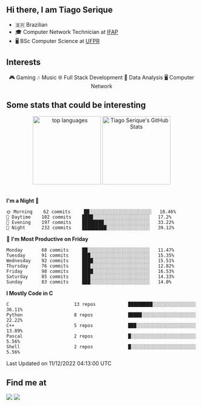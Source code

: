 
<h2> Hi there, I am Tiago Serique</h2>

<div>
	<ul>
		<li>🇧🇷 Brazilian</li>
		<li>🎓 Computer Network Technician at <a href="https://www.ifap.edu.br/">IFAP</a></li>
		<li>🖥️ BSc Computer Science at <a href="https://www.ufpr.br/portalufpr/">UFPR</a></li>
	</ul>
</div>


<h2>Interests</h2>

<div align="center">
	🎮 Gaming 🎶 Music 🌐 Full Stack Development 🎲 Data Analysis 🖥️ Computer Network
</div>


<h2>Some stats that could be interesting</h2>

<div align="center">
	<img height="180em" src="https://github-readme-stats.vercel.app/api/top-langs/?layout=compact&theme=tokyonight&username=tiagoserique&langs_count=10&hide=makefile&exclude_repo=vim-mods" alt="top languages">
	<img height="180em" src="https://github-readme-stats.vercel.app/api?username=tiagoserique&count_private=true&show_icons=true&theme=tokyonight&include_all_commits=true" alt="Tiago Serique's GitHub Stats">
</div> 

<br>

<!--START_SECTION:waka-->
**I'm a Night 🦉** 

```text
🌞 Morning    62 commits     ██░░░░░░░░░░░░░░░░░░░░░░░   10.46% 
🌆 Daytime    102 commits    ████░░░░░░░░░░░░░░░░░░░░░   17.2% 
🌃 Evening    197 commits    ████████░░░░░░░░░░░░░░░░░   33.22% 
🌙 Night      232 commits    █████████░░░░░░░░░░░░░░░░   39.12%

```
📅 **I'm Most Productive on Friday** 

```text
Monday       68 commits     ██░░░░░░░░░░░░░░░░░░░░░░░   11.47% 
Tuesday      91 commits     ███░░░░░░░░░░░░░░░░░░░░░░   15.35% 
Wednesday    92 commits     ████░░░░░░░░░░░░░░░░░░░░░   15.51% 
Thursday     76 commits     ███░░░░░░░░░░░░░░░░░░░░░░   12.82% 
Friday       98 commits     ████░░░░░░░░░░░░░░░░░░░░░   16.53% 
Saturday     85 commits     ███░░░░░░░░░░░░░░░░░░░░░░   14.33% 
Sunday       83 commits     ███░░░░░░░░░░░░░░░░░░░░░░   14.0%

```


**I Mostly Code in C** 

```text
C                        13 repos            █████████░░░░░░░░░░░░░░░░   36.11% 
Python                   8 repos             █████░░░░░░░░░░░░░░░░░░░░   22.22% 
C++                      5 repos             ███░░░░░░░░░░░░░░░░░░░░░░   13.89% 
Pascal                   2 repos             █░░░░░░░░░░░░░░░░░░░░░░░░   5.56% 
Shell                    2 repos             █░░░░░░░░░░░░░░░░░░░░░░░░   5.56%

```



 Last Updated on 11/12/2022 04:13:00 UTC
<!--END_SECTION:waka-->



<h2>Find me at</h2>

<div>
	<a href="https://www.linkedin.com/in/tiago-serique"><img src="https://img.shields.io/badge/LinkedIn-0077B5?style=for-the-badge&logo=linkedin&logoColor=white"></a>
	<a href="https://www.instagram.com/tecseit/"><img src="https://img.shields.io/badge/Instagram-E4405F?style=for-the-badge&logo=instagram&logoColor=white"></a>
</div>
